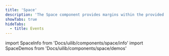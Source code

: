 ```yaml
---
title: 'Space'
description: 'The Space component provides margins within the provided spacing patterns.'
showTabs: true
hideTabs:
  - title: Events
---
```


import SpaceInfo from 'Docs/uilib/components/space/info'
import SpaceDemos from 'Docs/uilib/components/space/demos'

<SpaceInfo />
<SpaceDemos />

